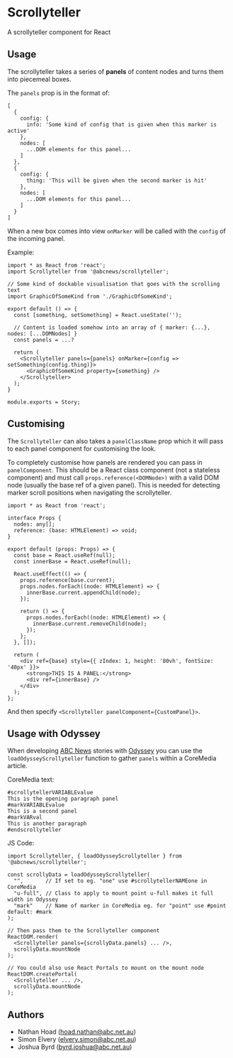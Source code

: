 # Scrollyteller

A scrollyteller component for React

## Usage

The scrollyteller takes a series of **panels** of content nodes and turns them into piecemeal boxes.

The `panels` prop is in the format of:

    [
      {
        config: {
          info: 'Some kind of config that is given when this marker is active'
        },
        nodes: [
          ...DOM elements for this panel...
        ]
      },
      {
        config: {
          thing: 'This will be given when the second marker is hit'
        },
        nodes: [
          ...DOM elements for this panel...
        ]
      }
    ]

When a new box comes into view `onMarker` will be called with the `config` of the incoming panel.

Example:

```tsx
import * as React from 'react';
import Scrollyteller from '@abcnews/scrollyteller';

// Some kind of dockable visualisation that goes with the scrolling text
import GraphicOfSomeKind from './GraphicOfSomeKind';

export default () => {
  const [something, setSomething] = React.useState('');

  // Content is loaded somehow into an array of { marker: {...}, nodes: [...DOMNodes] }
  const panels = ...?

  return (
    <Scrollyteller panels={panels} onMarker={config => setSomething(config.thing)}>
      <GraphicOfSomeKind property={something} />
    </Scrollyteller>
  );
}

module.exports = Story;
```

## Customising

The `Scrollyteller` can also takes a `panelClassName` prop which it will pass to each panel component for customising the look.

To completely customise how panels are rendered you can pass in `panelComponent`. This should be a React class component (not a stateless component) and must call `props.reference(<DOMNode>)` with a valid DOM node (usually the base ref of a given panel). This is needed for detecting marker scroll positions when navigating the scrollyteller.

```tsx
import * as React from 'react';

interface Props {
  nodes: any[];
  reference: (base: HTMLElement) => void;
}

export default (props: Props) => {
  const base = React.useRef(null);
  const innerBase = React.useRef(null);

  React.useEffect(() => {
    props.reference(base.current);
    props.nodes.forEach((node: HTMLElement) => {
      innerBase.current.appendChild(node);
    });

    return () => {
      props.nodes.forEach((node: HTMLElement) => {
        innerBase.current.removeChild(node);
      });
    };
  }, []);

  return (
    <div ref={base} style={{ zIndex: 1, height: '80vh', fontSize: '40px' }}>
      <strong>THIS IS A PANEL:</strong>
      <div ref={innerBase} />
    </div>
  );
};
```

And then specify `<Scrollyteller panelComponent={CustomPanel}>`.

## Usage with Odyssey

When developing [ABC News](https://www.abc.net.au) stories with [Odyssey](https://github.com/abcnews/odyssey) you can use the `loadOdysseyScrollyteller` function to gather `panels` within a CoreMedia article.

CoreMedia text:

```
#scrollytellerVARIABLEvalue
This is the opening paragraph panel
#markVARIABLEvalue
This is a second panel
#markVARval
This is another paragraph
#endscrollyteller
```

JS Code:

```tsx
import Scrollyteller, { loadOdysseyScrollyteller } from '@abcnews/scrollyteller';

const scrollyData = loadOdysseyScrollyteller(
  "",       // If set to eg. "one" use #scrollytellerNAMEone in CoreMedia
  "u-full", // Class to apply to mount point u-full makes it full width in Odyssey
  "mark"    // Name of marker in CoreMedia eg. for "point" use #point default: #mark
);

// Then pass them to the Scrollyteller component
ReactDOM.render(
  <Scrollyteller panels={scrollyData.panels} ... />,
  scrollyData.mountNode
);

// You could also use React Portals to mount on the mount node
ReactDOM.createPortal(
  <Scrollyteller ... />,
  scrollyData.mountNode
);
```

## Authors

- Nathan Hoad ([hoad.nathan@abc.net.au](mailto:hoad.nathan@abc.net.au))
- Simon Elvery ([elvery.simon@abc.net.au](mailto:elvery.simon@abc.net.au))
- Joshua Byrd ([byrd.joshua@abc.net.au](mailto:byrd.joshua@abc.net.au))
